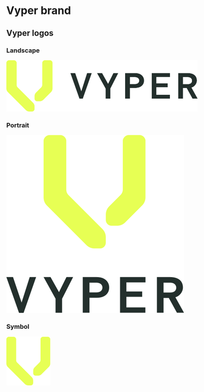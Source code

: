 # Vyper brand

## Vyper logos

### Landscape

![Vyper logo landscape](https://raw.githubusercontent.com/pentcle/vyper-brand/c7694faa55c5edcb4f55e424c5729bf00fe2a5ab/LOGO/LANDSCAPE/VYPER_LOGO_LANDSCAPE_COLOR_POS_RGB.svg)

### Portrait

![Vyper logo portrait](https://raw.githubusercontent.com/pentcle/vyper-brand/c7694faa55c5edcb4f55e424c5729bf00fe2a5ab/LOGO/PORTRAIT/VYPER_LOGO_PORTRAIT_COLOR_POS_RGB.svg)

### Symbol

<img src="https://raw.githubusercontent.com/pentcle/vyper-brand/af28148aad5d4bed40640a566bc47dbc17f2302d/LOGO/SYMBOL/VYPER_SYMBOL_COLOR_RGB.svg" alt="symbol" height="128"/>
